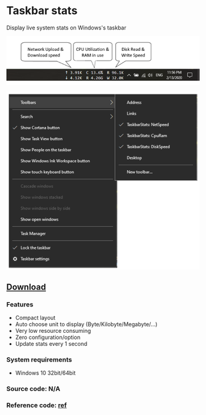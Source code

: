 # Taskbar stats

Display live system stats on Windows's taskbar

![taskbar](img/taskbar-stats.png "Taskbar stats")

![toolbars](img/toolbars.png "Toolbars menu")

## [Download](https://github.com/openhoangnc/taskbar-stats/releases)

### Features

- Compact layout
- Auto choose unit to display (Byte/Kilobyte/Megabyte/...)
- Very low resource consuming
- Zero configuration/option
- Update stats every 1 second

### System requirements
- Windows 10 32bit/64bit


### Source code: N/A
### Reference code: [ref](https://github.com/openhoangnc/taskbar-stats/tree/master/ref)
